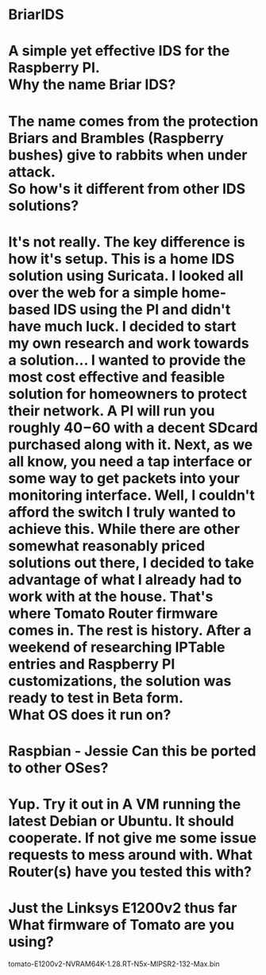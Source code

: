 # BriarIDS
A simple yet effective IDS for the Raspberry PI.  
Why the name Briar IDS?
=======================
The name comes from the protection Briars and Brambles (Raspberry bushes) give to rabbits when under attack.  
So how's it different from other IDS solutions?
===============================================
It's not really.  The key difference is how it's setup.  This is a home IDS solution using Suricata.  I looked all over the web for a simple home-based IDS using the PI and didn't have much luck.  I decided to start my own research and work towards a solution...
I wanted to provide the most cost effective and feasible solution for homeowners to protect their network.  A PI will run you roughly $40-$60 with a decent SDcard purchased along with it. Next, as we all know, you need a tap interface or some way to get packets into your monitoring interface.  Well, I couldn't afford the switch I truly wanted to achieve this.  While there are other somewhat reasonably priced solutions out there, I decided to take advantage of what I already had to work with at the house.  That's where Tomato Router firmware comes in.  The rest is history.  After a weekend of researching IPTable entries and Raspberry PI customizations, the solution was ready to test in Beta form.  
What OS does it run on?
=======================
Raspbian - Jessie
Can this be ported to other OSes?
=================================
Yup.  Try it out in A VM running the latest Debian or Ubuntu.  It should cooperate.  If not give me some issue requests to mess around with.
What Router(s) have you tested this with?
=========================================
Just the Linksys E1200v2 thus far
What firmware of Tomato are you using?
======================================
tomato-E1200v2-NVRAM64K-1.28.RT-N5x-MIPSR2-132-Max.bin
